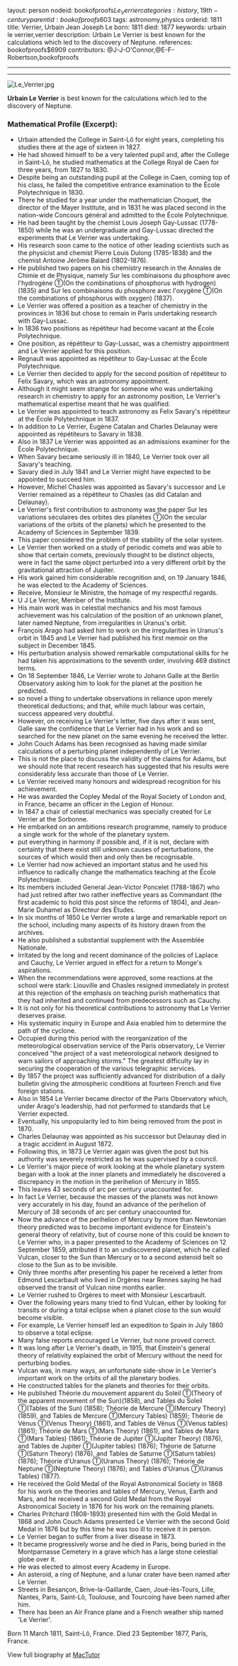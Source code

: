 layout: person
nodeid: bookofproofs$Le_Verrier
categories: history,19th-century
parentid: bookofproofs$603
tags: astronomy,physics
orderid: 1811
title: Verrier, Urbain Jean Joseph Le
born: 1811
died: 1877
keywords: urbain le verrier,verrier
description: Urbain Le Verrier is best known for the calculations which led to the discovery of Neptune.
references: bookofproofs$6909
contributors: @J-J-O'Connor,@E-F-Robertson,bookofproofs

---



---

![Le_Verrier.jpg](https://github.com/bookofproofs/bookofproofs.github.io/blob/main/_sources/_assets/images/portraits/Le_Verrier.jpg?raw=true)

**Urbain Le Verrier** is best known for the calculations which led to the discovery of Neptune.

### Mathematical Profile (Excerpt):
* Urbain attended the College in Saint-Lô for eight years, completing his studies there at the age of sixteen in 1827.
* He had showed himself to be a very talented pupil and, after the College in Saint-Lô, he studied mathematics at the College Royal de Caen for three years, from 1827 to 1830.
* Despite being an outstanding pupil at the College in Caen, coming top of his class, he failed the competitive entrance examination to the École Polytechnique in 1830.
* There he studied for a year under the mathematician Choquet, the director of the Mayer Institute, and in 1831 he was placed second in the nation-wide Concours général and admitted to the École Polytechnique.
* He had been taught by the chemist Louis Joseph Gay-Lussac (1778-1850) while he was an undergraduate and Gay-Lussac directed the experiments that Le Verrier was undertaking.
* His research soon came to the notice of other leading scientists such as the physicist and chemist Pierre Louis Dulong (1785-1838) and the chemist Antoine Jérôme Balard (1802-1876).
* He published two papers on his chemistry research in the Annales de Chimie et de Physique, namely Sur les combinaisons du phosphore avec l'hydrogène Ⓣ(On the combinations of phosphorus with hydrogen) (1835) and Sur les combinaisons du phosphore avec l'oxygène Ⓣ(On the combinations of phosphorus with oxygen) (1837).
* Le Verrier was offered a position as a teacher of chemistry in the provinces in 1836 but chose to remain in Paris undertaking research with Gay-Lussac.
* In 1836 two positions as répétiteur had become vacant at the École Polytechnique.
* One position, as répétiteur to Gay-Lussac, was a chemistry appointment and Le Verrier applied for this position.
* Regnault was appointed as répétiteur to Gay-Lussac at the École Polytechnique.
* Le Verrier then decided to apply for the second position of répétiteur to Felix Savary, which was an astronomy appointment.
* Although it might seem strange for someone who was undertaking research in chemistry to apply for an astronomy position, Le Verrier's mathematical expertise meant that he was qualified.
* Le Verrier was appointed to teach astronomy as Felix Savary's répétiteur at the École Polytechnique in 1837.
* In addition to Le Verrier, Eugène Catalan and Charles Delaunay were appointed as répétiteurs to Savary in 1838.
* Also in 1837 Le Verrier was appointed as an admissions examiner for the École Polytechnique.
* When Savary became seriously ill in 1840, Le Verrier took over all Savary's teaching.
* Savary died in July 1841 and Le Verrier might have expected to be appointed to succeed him.
* However, Michel Chasles was appointed as Savary's successor and Le Verrier remained as a répétiteur to Chasles (as did Catalan and Delaunay).
* Le Verrier's first contribution to astronomy was the paper Sur les variations séculaires des orbites des planètes Ⓣ(On the secular variations of the orbits of the planets) which he presented to the Academy of Sciences in September 1839.
* This paper considered the problem of the stability of the solar system.
* Le Verrier then worked on a study of periodic comets and was able to show that certain comets, previously thought to be distinct objects, were in fact the same object perturbed into a very different orbit by the gravitational attraction of Jupiter.
* His work gained him considerable recognition and, on 19 January 1846, he was elected to the Academy of Sciences.
* Receive, Monsieur le Ministre, the homage of my respectful regards.
* U J Le Verrier, Member of the Institute.
* His main work was in celestial mechanics and his most famous achievement was his calculation of the position of an unknown planet, later named Neptune, from irregularities in Uranus's orbit.
* François Arago had asked him to work on the irregularities in Uranus's orbit in 1845 and Le Verrier had published his first memoir on the subject in December 1845.
* His perturbation analysis showed remarkable computational skills for he had taken his approximations to the seventh order, involving 469 distinct terms.
* On 18 September 1846, Le Verrier wrote to Johann Galle at the Berlin Observatory asking him to look for the planet at the position he predicted.
* so novel a thing to undertake observations in reliance upon merely theoretical deductions; and that, while much labour was certain, success appeared very doubtful.
* However, on receiving Le Verrier's letter, five days after it was sent, Galle saw the confidence that Le Verrier had in his work and so searched for the new planet on the same evening he received the letter.
* John Couch Adams has been recognised as having made similar calculations of a perturbing planet independently of Le Verrier.
* This is not the place to discuss the validity of the claims for Adams, but we should note that recent research has suggested that his results were considerably less accurate than those of Le Verrier.
* Le Verrier received many honours and widespread recognition for his achievement.
* He was awarded the Copley Medal of the Royal Society of London and, in France, became an officer in the Legion of Honour.
* In 1847 a chair of celestial mechanics was specially created for Le Verrier at the Sorbonne.
* He embarked on an ambitions research programme, namely to produce a single work for the whole of the planetary system.
* put everything in harmony if possible and, if it is not, declare with certainty that there exist still unknown causes of perturbations, the sources of which would then and only then be recognisable.
* Le Verrier had now achieved an important status and he used his influence to radically change the mathematics teaching at the École Polytechnique.
* Its members included General Jean-Victor Poncelet (1788-1867) who had just retired after two rather ineffective years as Commandant (the first academic to hold this post since the reforms of 1804), and Jean-Marie Duhamel as Directeur des Études.
* In six months of 1850 Le Verrier wrote a large and remarkable report on the school, including many aspects of its history drawn from the archives.
* He also published a substantial supplement with the Assemblée Nationale.
* Irritated by the long and recent dominance of the policies of Laplace and Cauchy, Le Verrier argued in effect for a return to Monge's aspirations.
* When the recommendations were approved, some reactions at the school were stark: Liouville and Chasles resigned immediately in protest at this rejection of the emphasis on teaching purish mathematics that they had inherited and continued from predecessors such as Cauchy.
* It is not only for his theoretical contributions to astronomy that Le Verrier deserves praise.
* His systematic inquiry in Europe and Asia enabled him to determine the path of the cyclone.
* Occupied during this period with the reorganization of the meteorological observation service of the Paris observatory, Le Verrier conceived "the project of a vast meteorological network designed to warn sailors of approaching storms." The greatest difficulty lay in securing the cooperation of the various telegraphic services.
* By 1857 the project was sufficiently advanced for distribution of a daily bulletin giving the atmospheric conditions at fourteen French and five foreign stations.
* Also in 1854 Le Verrier became director of the Paris Observatory which, under Arago's leadership, had not performed to standards that Le Verrier expected.
* Eventually, his unpopularity led to him being removed from the post in 1870.
* Charles Delaunay was appointed as his successor but Delaunay died in a tragic accident in August 1872.
* Following this, in 1873 Le Verrier again was given the post but his authority was severely restricted as he was supervised by a council.
* Le Verrier's major piece of work looking at the whole planetary system began with a look at the inner planets and immediately he discovered a discrepancy in the motion in the perihelion of Mercury in 1855.
* This leaves 43 seconds of arc per century unaccounted for.
* In fact Le Verrier, because the masses of the planets was not known very accurately in his day, found an advance of the perihelion of Mercury of 38 seconds of arc per century unaccounted for.
* Now the advance of the perihelion of Mercury by more than Newtonian theory predicted was to become important evidence for Einstein's general theory of relativity, but of course none of this could be known to Le Verrier who, in a paper presented to the Academy of Sciences on 12 September 1859, attributed it to an undiscovered planet, which he called Vulcan, closer to the Sun than Mercury or to a second asteroid belt so close to the Sun as to be invisible.
* Only three months after presenting his paper he received a letter from Edmond Lescarbault who lived in Orgères near Rennes saying he had observed the transit of Vulcan nine months earlier.
* Le Verrier rushed to Orgères to meet with Monsieur Lescarbault.
* Over the following years many tried to find Vulcan, either by looking for transits or during a total eclipse when a planet close to the sun would become visible.
* For example, Le Verrier himself led an expedition to Spain in July 1860 to observe a total eclipse.
* Many false reports encouraged Le Verrier, but none proved correct.
* It was long after Le Verrier's death, in 1915, that Einstein's general theory of relativity explained the orbit of Mercury without the need for perturbing bodies.
* Vulcan was, in many ways, an unfortunate side-show in Le Verrier's important work on the orbits of all the planetary bodies.
* He constructed tables for the planets and theories for their orbits.
* He published Théorie du mouvement apparent du Soleil Ⓣ(Theory of the apparent movement of the Sun)(1858), and Tables du Soleil Ⓣ(Tables of the Sun) (1858); Théorie de Mercure Ⓣ(Mercury Theory) (1859), and Tables de Mercure Ⓣ(Mercury Tables) (1859); Théorie de Vénus Ⓣ(Venus Theory) (1861), and Tables de Vénus Ⓣ(Venus tables) (1861); Théorie de Mars Ⓣ(Mars Theory) (1861), and Tables de Mars Ⓣ(Mars Tables) (1861); Théorie de Jupiter Ⓣ(Jupiter Theory) (1876), and Tables de Jupiter Ⓣ(Jupiter tables) (1876); Théorie de Saturne Ⓣ(Saturn Theory) (1876), and Tables de Saturne Ⓣ(Saturn tables) (1876); Théorie d'Uranus Ⓣ(Uranus Theory) (1876); Théorie de Neptune Ⓣ(Neptune Theory) (1876); and Tables d'Uranus Ⓣ(Uranus Tables) (1877).
* He received the Gold Medal of the Royal Astronomical Society in 1868 for his work on the theories and tables of Mercury, Venus, Earth and Mars, and he received a second Gold Medal from the Royal Astronomical Society in 1876 for his work on the remaining planets.
* Charles Pritchard (1808-1893) presented him with the Gold Medal in 1868 and John Couch Adams presented Le Verrier with the second Gold Medal in 1876 but by this time he was too ill to receive it in person.
* Le Verrier began to suffer from a liver disease in 1873.
* It became progressively worse and he died in Paris, being buried in the Montparnasse Cemetery in a grave which has a large stone celestial globe over it.
* He was elected to almost every Academy in Europe.
* An asteroid, a ring of Neptune, and a lunar crater have been named after Le Verrier.
* Streets in Besançon, Brive-la-Gaillarde, Caen, Joué-lès-Tours, Lille, Nantes, Paris, Saint-Lô, Toulouse, and Tourcoing have been named after him.
* There has been an Air France plane and a French weather ship named 'Le Verrier'.

Born 11 March 1811, Saint-Lô, France. Died 23 September 1877, Paris, France.

View full biography at [MacTutor](https://mathshistory.st-andrews.ac.uk/Biographies/Le_Verrier/)
